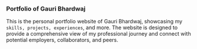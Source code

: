 ### Portfolio of Gauri Bhardwaj

This is the personal portfolio website of Gauri Bhardwaj, showcasing my `skills, projects, experiences`, and more. The website is designed to provide a comprehensive view of my professional journey and connect with potential employers, collaborators, and peers.
